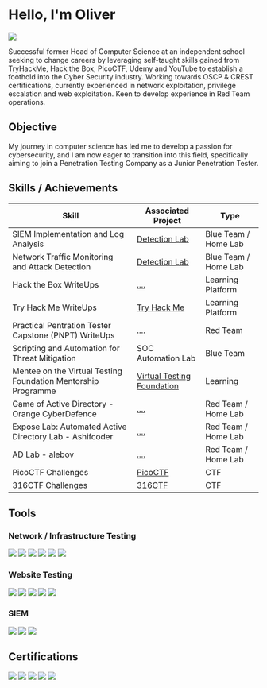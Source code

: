 # Hello, I'm Oliver
<a href="https://www.linkedin.com/in/oliver-d-james/"><img src="https://img.shields.io/badge/-LinkedIn-0072b1?&style=for-the-badge&logo=linkedin&logoColor=white" /></a>

Successful former Head of Computer Science at an independent school seeking to change careers by leveraging self-taught skills gained from TryHackMe, Hack the Box, PicoCTF, Udemy and YouTube to establish a foothold into the Cyber Security industry. Working towards OSCP & CREST certifications, currently experienced in network exploitation, privilege escalation and web exploitation. Keen to develop experience in Red Team operations.

## Objective

My journey in computer science has led me to develop a passion for cybersecurity, and I am now eager to transition into this field, specifically aiming to join a Penetration Testing Company as a Junior Penetration Tester.

## Skills / Achievements

| Skill                                         | Associated Project         |  Type   |
|-----------------------------------------------|----------------------------|---------|
| SIEM Implementation and Log Analysis          | <a href="https://google.com">Detection Lab</a>| Blue Team / Home Lab | 
| Network Traffic Monitoring and Attack Detection | <a href="https://google.com">Detection Lab</a>| Blue Team / Home Lab | 
| Hack the Box WriteUps| <a href="https://github.com/...">....</a>| Learning Platform | 
| Try Hack Me WriteUps| <a href="https://github.com/WildAwesome/TryHackMe">Try Hack Me</a>| Learning Platform | 
| Practical Pentration Tester Capstone (PNPT) WriteUps| <a href="https://github.com/...">....</a> | Red Team |
| Scripting and Automation for Threat Mitigation | SOC Automation Lab| Blue Team |
| Mentee on the Virtual Testing Foundation Mentorship Programme | <a href="https://vt.foundation/career-path">Virtual Testing Foundation</a>| Learning |
| Game of Active Directory - Orange CyberDefence| <a href="https://github.com/...">....</a>| Red Team / Home Lab |
| Expose Lab: Automated Active Directory Lab - Ashifcoder | <a href="https://github.com/...">....</a>| Red Team / Home Lab |
| AD Lab - alebov | <a href="https://github.com/...">....</a>| Red Team / Home Lab |
| PicoCTF Challenges| <a href="https://picoctf.org/">PicoCTF</a>| CTF |
| 316CTF Challenges| <a href="https://picoctf.org/">316CTF</a>| CTF |


## Tools

### Network / Infrastructure Testing
<div>
    <img src="https://img.shields.io/badge/-Wireshark-1679A7?&style=for-the-badge&logo=Wireshark&logoColor=white" />
    <img src="https://img.shields.io/badge/-Bloodhound-990000?&style=for-the-badge&logo=Bloodhound&logoColor=white" />
		<img src="https://img.shields.io/badge/-Active%20Directory-0052CC?&style=for-the-badge&logo=Microsoft&logoColor=white" />
		<img src="https://img.shields.io/badge/-Crackmapexec-000000?&style=for-the-badge&logo=CrackMapExec&logoColor=white" />
		<img src="https://img.shields.io/badge/-Mimikatz-000000?&style=for-the-badge&logo=Mimikatz&logoColor=white" />
		<img src="https://img.shields.io/badge/-Evil--WinRM-990000?&style=for-the-badge&logo=Windows&logoColor=white" />
</div>

### Website Testing
<div>
		<img src="https://img.shields.io/badge/-Burp%20Suite-FF6347?&style=for-the-badge&logo=Burp%20Suite&logoColor=white" />
		<img src="https://img.shields.io/badge/-Nikto-CC0000?&style=for-the-badge&logo=Nikto&logoColor=white" />
		<img src="https://img.shields.io/badge/-Dirb-007ACC?&style=for-the-badge&logo=Dirb&logoColor=white" />
		<img src="https://img.shields.io/badge/-Firefox-FF7139?&style=for-the-badge&logo=Firefox%20Browser&logoColor=white" />
		<img src="https://img.shields.io/badge/-OWASP%20Top%2010-FF4500?&style=for-the-badge&logo=OWASP&logoColor=white" />
</div>

### SIEM
<div>
    <img src="https://img.shields.io/badge/-Wuzuh-0078D4?&style=for-the-badge&logo=Wazuh&logoColor=white" />
    <img src="https://img.shields.io/badge/-Nmap%20for%20Wazuh-4B275F?&style=for-the-badge&logo=Nmap&logoColor=white" />
    <img src="https://img.shields.io/badge/-Microsoft_Defender_for_Endpoint-00A4EF?&style=for-the-badge&logo=Microsoft&logoColor=white" />
</div>

## Certifications
<div>
<img src="https://img.shields.io/badge/-Cyber%20Scheme%20Team%20Member%20(CSTM)-FF0000?&style=for-the-badge&logo=CompTIA&logoColor=white" />
<img src="https://img.shields.io/badge/-eJPT%20Junior%20Penetration%20Tester-0D76A8?&style=for-the-badge&logo=INE&logoColor=white" />
<img src="https://img.shields.io/badge/-Microsoft%20Azure%20Fundamentals-0089D6?&style=for-the-badge&logo=Microsoft%20Azure&logoColor=white" />
<img src="https://img.shields.io/badge/-Microsoft%20Security%2C%20Compliance%20%26%20Identity%20Fundamentals-0078D4?&style=for-the-badge&logo=Microsoft&logoColor=white" />
<img src="https://img.shields.io/badge/-Network%2B-007ACC?&style=for-the-badge&logo=Udemy&logoColor=white" />
</div>
